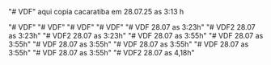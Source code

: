 "# VDF" 
aqui copia cacaratiba em 28.07.25 as 3:13 h



"# VDF" 
"# VDF" 
"# VDF" 
"# VDF" 
"# VDF 28.07 as 3:23h" 
"# VDF2 28.07 as 3:23h" 
"# VDF2 28.07 as 3:23h" 
"# VDF 28.07 as 3:55h" 
"# VDF 28.07 as 3:55h" 
"# VDF 28.07 as 3:55h" 
"# VDF 28.07 as 3:55h" 
"# VDF 28.07 as 3:55h" 
"# VDF 28.07 as 3:55h" 
"# VDF2 28.07 as 4,18h" 
